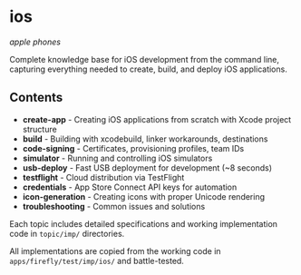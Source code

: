 # ios
*apple phones*

Complete knowledge base for iOS development from the command line, capturing everything needed to create, build, and deploy iOS applications.

## Contents

- **create-app** - Creating iOS applications from scratch with Xcode project structure
- **build** - Building with xcodebuild, linker workarounds, destinations
- **code-signing** - Certificates, provisioning profiles, team IDs
- **simulator** - Running and controlling iOS simulators
- **usb-deploy** - Fast USB deployment for development (~8 seconds)
- **testflight** - Cloud distribution via TestFlight
- **credentials** - App Store Connect API keys for automation
- **icon-generation** - Creating icons with proper Unicode rendering
- **troubleshooting** - Common issues and solutions

Each topic includes detailed specifications and working implementation code in `topic/imp/` directories.

All implementations are copied from the working code in `apps/firefly/test/imp/ios/` and battle-tested.
